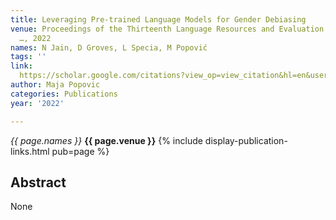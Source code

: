 ```yaml
---
title: Leveraging Pre-trained Language Models for Gender Debiasing
venue: Proceedings of the Thirteenth Language Resources and Evaluation Conference
  …, 2022
names: N Jain, D Groves, L Specia, M Popović
tags: ''
link: 
  https://scholar.google.com/citations?view_op=view_citation&hl=en&user=KdAV2Y0AAAAJ&pagesize=5&sortby=pubdate&citation_for_view=KdAV2Y0AAAAJ:UHK10RUVsp4C
author: Maja Popovic
categories: Publications
year: '2022'

---
```


*{{ page.names }}*
**{{ page.venue }}**
{% include display-publication-links.html pub=page %}
## Abstract

None